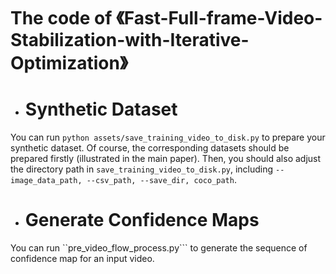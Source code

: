 # The code of 《Fast-Full-frame-Video-Stabilization-with-Iterative-Optimization》


* # Synthetic Dataset
You can run ```python assets/save_training_video_to_disk.py``` to prepare your synthetic dataset. Of course, the corresponding datasets should be prepared firstly (illustrated in the main paper). Then, you should also adjust the directory path in ```save_training_video_to_disk.py```, including ```--image_data_path, --csv_path, --save_dir, coco_path```.

* # Generate Confidence Maps
You can run ``pre_video_flow_process.py``` to generate the sequence of confidence map for an input video.
